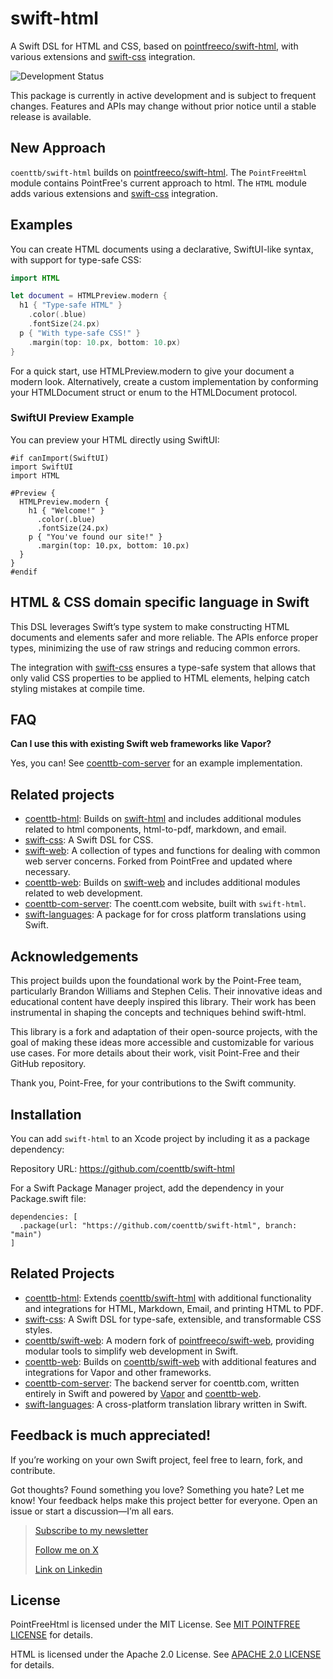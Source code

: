 # swift-html

A Swift DSL for HTML and CSS, based on [pointfreeco/swift-html](https://www.github.com/pointfreeco/swift-html), with various extensions and [swift-css](https://www.github.com/coenttb/swift-css) integration.

![Development Status](https://img.shields.io/badge/status-active--development-blue.svg)

This package is currently in active development and is subject to frequent changes. Features and APIs may change without prior notice until a stable release is available.

## New Approach

`coenttb/swift-html` builds on [pointfreeco/swift-html](https://www.github.com/pointfreeco/swift-html). The `PointFreeHtml` module contains PointFree's current approach to html. The `HTML` module adds various extensions and [swift-css](https://www.github.com/coenttb/swift-css) integration.

## Examples

You can create HTML documents using a declarative, SwiftUI-like syntax, with support for type-safe CSS:

```swift
import HTML

let document = HTMLPreview.modern {
  h1 { "Type-safe HTML" }
    .color(.blue)
    .fontSize(24.px)
  p { "With type-safe CSS!" }
    .margin(top: 10.px, bottom: 10.px)
}
```

For a quick start, use HTMLPreview.modern to give your document a modern look. Alternatively, create a custom implementation by conforming your HTMLDocument struct or enum to the HTMLDocument protocol.

### SwiftUI Preview Example

You can preview your HTML directly using SwiftUI:
```
#if canImport(SwiftUI)
import SwiftUI
import HTML

#Preview {
  HTMLPreview.modern {
    h1 { "Welcome!" }
      .color(.blue)
      .fontSize(24.px)
    p { "You've found our site!" }
      .margin(top: 10.px, bottom: 10.px)
  }
}
#endif
```

## HTML & CSS domain specific language in Swift

This DSL leverages Swift’s type system to make constructing HTML documents and elements safer and more reliable. The APIs enforce proper types, minimizing the use of raw strings and reducing common errors.

The integration with [swift-css](https://www.github.com/coenttb/swift-css) ensures a type-safe system that allows that only valid CSS properties to be applied to HTML elements, helping catch styling mistakes at compile time.

## FAQ

**Can I use this with existing Swift web frameworks like Vapor?** 

Yes, you can! See [coenttb-com-server](https://www.github.com/coenttb/coenttb-com-server) for an example implementation. 

## Related projects

* [coenttb-html](https://www.github.com/coenttb/coenttb-html): Builds on [swift-html](https://www.github.com/coenttb/coenttb-html) and includes additional modules related to html components, html-to-pdf, markdown, and email.
* [swift-css](https://www.github.com/coenttb/swift-css): A Swift DSL for CSS.
* [swift-web](https://www.github.com/coenttb/swift-web): A collection of types and functions for dealing with common web server concerns. Forked from PointFree and updated where necessary.
* [coenttb-web](https://www.github.com/coenttb/swift-web): Builds on [swift-web](https://www.github.com/coenttb/swift-web) and includes additional modules related to web development.
* [coenttb-com-server](https://www.github.com/coenttb/coenttb-com-server): The coentt.com website, built with `swift-html`.
* [swift-languages](https://www.github.com/coenttb/swift-languages): A package for for cross platform translations using Swift.

## Acknowledgements

This project builds upon the foundational work by the Point-Free team, particularly Brandon Williams and Stephen Celis. Their innovative ideas and educational content have deeply inspired this library. Their work has been instrumental in shaping the concepts and techniques behind swift-html.

This library is a fork and adaptation of their open-source projects, with the goal of making these ideas more accessible and customizable for various use cases. For more details about their work, visit Point-Free and their GitHub repository.

Thank you, Point-Free, for your contributions to the Swift community.

## Installation

You can add `swift-html` to an Xcode project by including it as a package dependency:

Repository URL: https://github.com/coenttb/swift-html

For a Swift Package Manager project, add the dependency in your Package.swift file:
```
dependencies: [
  .package(url: "https://github.com/coenttb/swift-html", branch: "main")
]
```

## Related Projects

* [coenttb-html](https://www.github.com/coenttb/coenttb-html): Extends [coenttb/swift-html](https://www.github.com/coenttb/swift-html) with additional functionality and integrations for HTML, Markdown, Email, and printing HTML to PDF.
* [swift-css](https://www.github.com/coenttb/swift-css): A Swift DSL for type-safe, extensible, and transformable CSS styles.
* [coenttb/swift-web](https://www.github.com/coenttb/swift-web): A modern fork of [pointfreeco/swift-web](https://www.github.com/pointfreeco/swift-web), providing modular tools to simplify web development in Swift.
* [coenttb-web](https://www.github.com/coenttb/coenttb-web): Builds on [coenttb/swift-web](https://www.github.com/coenttb/swift-web) with additional features and integrations for Vapor and other frameworks.
* [coenttb-com-server](https://www.github.com/coenttb/coenttb-com-server): The backend server for coenttb.com, written entirely in Swift and powered by [Vapor](https://www.github.com/vapor/vapor) and [coenttb-web](https://www.github.com/coenttb/coenttb-web).
* [swift-languages](https://www.github.com/coenttb/swift-languages): A cross-platform translation library written in Swift.

## Feedback is much appreciated!

If you’re working on your own Swift project, feel free to learn, fork, and contribute.

Got thoughts? Found something you love? Something you hate? Let me know! Your feedback helps make this project better for everyone. Open an issue or start a discussion—I’m all ears.

> [Subscribe to my newsletter](http://coenttb.com/en/newsletter/subscribe)
>
> [Follow me on X](http://x.com/coenttb)
> 
> [Link on Linkedin](https://www.linkedin.com/in/tenthijeboonkkamp)

## License

PointFreeHtml is licensed under the MIT License. See [MIT POINTFREE LICENSE](MIT%20POINTFREE%20LICENSE) for details.

HTML is licensed under the Apache 2.0 License. See [APACHE 2.0 LICENSE](APACHE%202.0%20LICENSE) for details.

